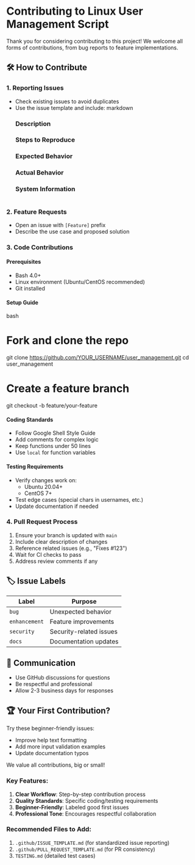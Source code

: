 # Contributing to Linux User Management Script

Thank you for considering contributing to this project! We welcome all forms of contributions, from bug reports to feature implementations.

## 🛠 How to Contribute

### 1. Reporting Issues
- Check existing issues to avoid duplicates
- Use the issue template and include:
  markdown
  ### Description
  ### Steps to Reproduce
  ### Expected Behavior
  ### Actual Behavior
  ### System Information
  ```

### 2. Feature Requests
- Open an issue with `[Feature]` prefix
- Describe the use case and proposed solution

### 3. Code Contributions
#### Prerequisites
- Bash 4.0+
- Linux environment (Ubuntu/CentOS recommended)
- Git installed

#### Setup Guide
bash
# Fork and clone the repo
git clone https://github.com/YOUR_USERNAME/user_management.git
cd user_management

# Create a feature branch
git checkout -b feature/your-feature


#### Coding Standards
- Follow Google Shell Style Guide
- Add comments for complex logic
- Keep functions under 50 lines
- Use `local` for function variables

#### Testing Requirements
- Verify changes work on:
  - Ubuntu 20.04+
  - CentOS 7+
- Test edge cases (special chars in usernames, etc.)
- Update documentation if needed

### 4. Pull Request Process
1. Ensure your branch is updated with `main`
2. Include clear description of changes
3. Reference related issues (e.g., "Fixes #123")
4. Wait for CI checks to pass
5. Address review comments if any

## 🏷️ Issue Labels
| Label | Purpose |
|-------|---------|
| `bug` | Unexpected behavior |
| `enhancement` | Feature improvements |
| `security` | Security-related issues |
| `docs` | Documentation updates |

## 💬 Communication
- Use GitHub discussions for questions
- Be respectful and professional
- Allow 2-3 business days for responses

## 🏆 Your First Contribution?
Try these beginner-friendly issues:
- Improve help text formatting
- Add more input validation examples
- Update documentation typos

We value all contributions, big or small!


### Key Features:
1. **Clear Workflow**: Step-by-step contribution process
2. **Quality Standards**: Specific coding/testing requirements
3. **Beginner-Friendly**: Labeled good first issues
4. **Professional Tone**: Encourages respectful collaboration

### Recommended Files to Add:
1. `.github/ISSUE_TEMPLATE.md` (for standardized issue reporting)
2. `.github/PULL_REQUEST_TEMPLATE.md` (for PR consistency)
3. `TESTING.md` (detailed test cases)

